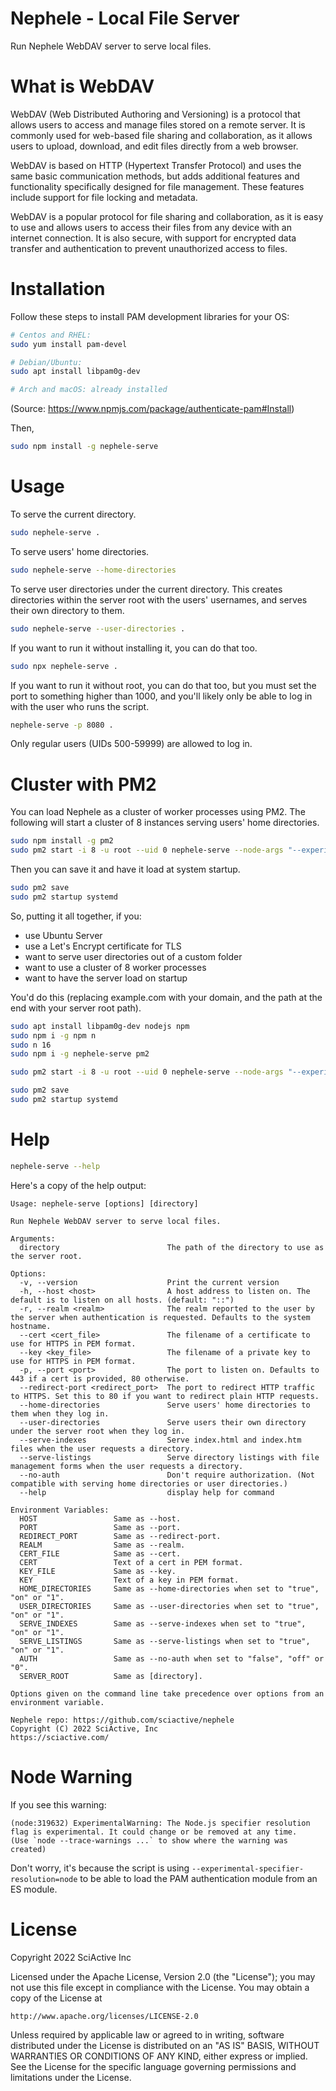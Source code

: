 # Nephele - Local File Server

Run Nephele WebDAV server to serve local files.

# What is WebDAV

WebDAV (Web Distributed Authoring and Versioning) is a protocol that allows users to access and manage files stored on a remote server. It is commonly used for web-based file sharing and collaboration, as it allows users to upload, download, and edit files directly from a web browser.

WebDAV is based on HTTP (Hypertext Transfer Protocol) and uses the same basic communication methods, but adds additional features and functionality specifically designed for file management. These features include support for file locking and metadata.

WebDAV is a popular protocol for file sharing and collaboration, as it is easy to use and allows users to access their files from any device with an internet connection. It is also secure, with support for encrypted data transfer and authentication to prevent unauthorized access to files.

# Installation

Follow these steps to install PAM development libraries for your OS:

```sh
# Centos and RHEL:
sudo yum install pam-devel

# Debian/Ubuntu:
sudo apt install libpam0g-dev

# Arch and macOS: already installed
```

(Source: https://www.npmjs.com/package/authenticate-pam#Install)

Then,

```sh
sudo npm install -g nephele-serve
```

# Usage

To serve the current directory.

```sh
sudo nephele-serve .
```

To serve users' home directories.

```sh
sudo nephele-serve --home-directories
```

To serve user directories under the current directory. This creates directories within the server root with the users' usernames, and serves their own directory to them.

```sh
sudo nephele-serve --user-directories .
```

If you want to run it without installing it, you can do that too.

```sh
sudo npx nephele-serve .
```

If you want to run it without root, you can do that too, but you must set the port to something higher than 1000, and you'll likely only be able to log in with the user who runs the script.

```sh
nephele-serve -p 8080 .
```

Only regular users (UIDs 500-59999) are allowed to log in.

# Cluster with PM2

You can load Nephele as a cluster of worker processes using PM2. The following will start a cluster of 8 instances serving users' home directories.

```sh
sudo npm install -g pm2
sudo pm2 start -i 8 -u root --uid 0 nephele-serve --node-args "--experimental-specifier-resolution=node" -- --home-directories
```

Then you can save it and have it load at system startup.

```sh
sudo pm2 save
sudo pm2 startup systemd
```

So, putting it all together, if you:

- use Ubuntu Server
- use a Let's Encrypt certificate for TLS
- want to serve user directories out of a custom folder
- want to use a cluster of 8 worker processes
- want to have the server load on startup

You'd do this (replacing example.com with your domain, and the path at the end with your server root path).

```sh
sudo apt install libpam0g-dev nodejs npm
sudo npm i -g npm n
sudo n 16
sudo npm i -g nephele-serve pm2

sudo pm2 start -i 8 -u root --uid 0 nephele-serve --node-args "--experimental-specifier-resolution=node" -- --user-directories --cert /etc/letsencrypt/live/example.com/fullchain.pem --key /etc/letsencrypt/live/example.com/privkey.pem /path/to/your/data/directory/

sudo pm2 save
sudo pm2 startup systemd
```

# Help

```sh
nephele-serve --help
```

Here's a copy of the help output:

```
Usage: nephele-serve [options] [directory]

Run Nephele WebDAV server to serve local files.

Arguments:
  directory                        The path of the directory to use as the server root.

Options:
  -v, --version                    Print the current version
  -h, --host <host>                A host address to listen on. The default is to listen on all hosts. (default: "::")
  -r, --realm <realm>              The realm reported to the user by the server when authentication is requested. Defaults to the system hostname.
  --cert <cert_file>               The filename of a certificate to use for HTTPS in PEM format.
  --key <key_file>                 The filename of a private key to use for HTTPS in PEM format.
  -p, --port <port>                The port to listen on. Defaults to 443 if a cert is provided, 80 otherwise.
  --redirect-port <redirect_port>  The port to redirect HTTP traffic to HTTPS. Set this to 80 if you want to redirect plain HTTP requests.
  --home-directories               Serve users' home directories to them when they log in.
  --user-directories               Serve users their own directory under the server root when they log in.
  --serve-indexes                  Serve index.html and index.htm files when the user requests a directory.
  --serve-listings                 Serve directory listings with file management forms when the user requests a directory.
  --no-auth                        Don't require authorization. (Not compatible with serving home directories or user directories.)
  --help                           display help for command

Environment Variables:
  HOST                 Same as --host.
  PORT                 Same as --port.
  REDIRECT_PORT        Same as --redirect-port.
  REALM                Same as --realm.
  CERT_FILE            Same as --cert.
  CERT                 Text of a cert in PEM format.
  KEY_FILE             Same as --key.
  KEY                  Text of a key in PEM format.
  HOME_DIRECTORIES     Same as --home-directories when set to "true", "on" or "1".
  USER_DIRECTORIES     Same as --user-directories when set to "true", "on" or "1".
  SERVE_INDEXES        Same as --serve-indexes when set to "true", "on" or "1".
  SERVE_LISTINGS       Same as --serve-listings when set to "true", "on" or "1".
  AUTH                 Same as --no-auth when set to "false", "off" or "0".
  SERVER_ROOT          Same as [directory].

Options given on the command line take precedence over options from an environment variable.

Nephele repo: https://github.com/sciactive/nephele
Copyright (C) 2022 SciActive, Inc
https://sciactive.com/
```

# Node Warning

If you see this warning:

```
(node:319632) ExperimentalWarning: The Node.js specifier resolution flag is experimental. It could change or be removed at any time.
(Use `node --trace-warnings ...` to show where the warning was created)
```

Don't worry, it's because the script is using `--experimental-specifier-resolution=node` to be able to load the PAM authentication module from an ES module.

# License

Copyright 2022 SciActive Inc

Licensed under the Apache License, Version 2.0 (the "License");
you may not use this file except in compliance with the License.
You may obtain a copy of the License at

    http://www.apache.org/licenses/LICENSE-2.0

Unless required by applicable law or agreed to in writing, software
distributed under the License is distributed on an "AS IS" BASIS,
WITHOUT WARRANTIES OR CONDITIONS OF ANY KIND, either express or implied.
See the License for the specific language governing permissions and
limitations under the License.
